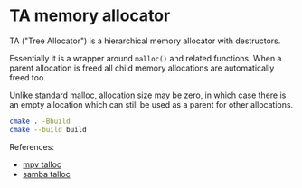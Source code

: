 # TA memory allocator

TA ("Tree Allocator") is a hierarchical memory allocator with destructors.

Essentially it is a wrapper around `malloc()` and related functions.
When a parent allocation is freed all child memory allocations are automatically freed too.

Unlike standard malloc, allocation size may be zero, in which case there is an empty
allocation which can still be used as a parent for other allocations.

````bash
cmake . -Bbuild
cmake --build build
````

References:

- [mpv talloc](https://github.com/mpv-player/mpv/tree/master/ta)
- [samba talloc](https://talloc.samba.org/talloc/doc/html/index.html)

